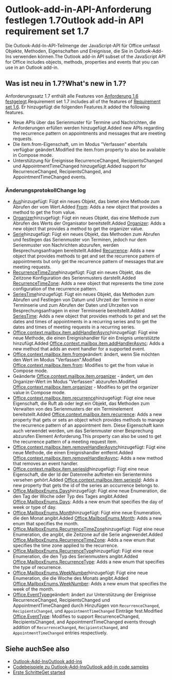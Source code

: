 # <a name="outlook-add-in-api-requirement-set-17"></a><span data-ttu-id="4340a-101">Outlook-add-in-API-Anforderung festlegen 1.7</span><span class="sxs-lookup"><span data-stu-id="4340a-101">Outlook add-in API requirement set 1.7</span></span>

<span data-ttu-id="4340a-102">Die Outlook-Add-In-API-Teilmenge der JavaScript-API für Office umfasst Objekte, Methoden, Eigenschaften und Ereignisse, die Sie in Outlook-Add-Ins verwenden können.</span><span class="sxs-lookup"><span data-stu-id="4340a-102">The Outlook add-in API subset of the JavaScript API for Office includes objects, methods, properties and events that you can use in an Outlook add-in.</span></span>

## <a name="whats-new-in-17"></a><span data-ttu-id="4340a-103">Was ist neu in 1.7?</span><span class="sxs-lookup"><span data-stu-id="4340a-103">What's new in 1.7?</span></span>

<span data-ttu-id="4340a-104">Anforderungssatz 1.7 enthält alle Features von [Anforderung 1.6 festgelegt](../requirement-set-1.6/outlook-requirement-set-1.6.md).</span><span class="sxs-lookup"><span data-stu-id="4340a-104">Requirement set 1.7 includes all of the features of [Requirement set 1.6](../requirement-set-1.6/outlook-requirement-set-1.6.md).</span></span> <span data-ttu-id="4340a-105">Er hinzugefügt die folgenden Features.</span><span class="sxs-lookup"><span data-stu-id="4340a-105">It added the following features.</span></span>

- <span data-ttu-id="4340a-106">Neue APIs über das Serienmuster für Termine und Nachrichten, die Anforderungen erfüllen werden hinzugefügt.</span><span class="sxs-lookup"><span data-stu-id="4340a-106">Added new APIs regarding the recurrence pattern on appointments and messages that are meeting requests.</span></span>
- <span data-ttu-id="4340a-107">Die item.from-Eigenschaft, um im Modus "Verfassen" ebenfalls verfügbar geändert.</span><span class="sxs-lookup"><span data-stu-id="4340a-107">Modified the item.from property to also be available in Compose mode.</span></span>
- <span data-ttu-id="4340a-108">Unterstützung für Ereignisse RecurrenceChanged, RecipientsChanged und AppointmentTimeChanged hinzugefügt.</span><span class="sxs-lookup"><span data-stu-id="4340a-108">Added support for RecurrenceChanged, RecipientsChanged, and AppointmentTimeChanged events.</span></span>

### <a name="change-log"></a><span data-ttu-id="4340a-109">Änderungsprotokoll</span><span class="sxs-lookup"><span data-stu-id="4340a-109">Change log</span></span>

- <span data-ttu-id="4340a-110">[Aus](/javascript/api/outlook_1_7/office.from)hinzugefügt: Fügt ein neues Objekt, das bietet eine Methode zum Abrufen der vom Wert.</span><span class="sxs-lookup"><span data-stu-id="4340a-110">Added [From](/javascript/api/outlook_1_7/office.from): Adds a new object that provides a method to get the from value.</span></span>
- <span data-ttu-id="4340a-111">[Organizer](/javascript/api/outlook_1_7/office.organizer)hinzugefügt: Fügt ein neues Objekt, das eine Methode zum Abrufen des Werts der Organisator bereitstellt.</span><span class="sxs-lookup"><span data-stu-id="4340a-111">Added [Organizer](/javascript/api/outlook_1_7/office.organizer): Adds a new object that provides a method to get the organizer value.</span></span>
- <span data-ttu-id="4340a-112">[Serie](/javascript/api/outlook_1_7/office.recurrence)hinzugefügt: Fügt ein neues Objekt, das Methoden zum Abrufen und festlegen das Serienmuster von Terminen, jedoch nur dem Serienmuster von Nachrichten abzurufen, werden Besprechungsanfragen bereitstellt.</span><span class="sxs-lookup"><span data-stu-id="4340a-112">Added [Recurrence](/javascript/api/outlook_1_7/office.recurrence): Adds a new object that provides methods to get and set the recurrence pattern of appointments but only get the recurrence pattern of messages that are meeting requests.</span></span>
- <span data-ttu-id="4340a-113">[RecurrenceTimeZone](/javascript/api/outlook_1_7/office.recurrencetimezone)hinzugefügt: Fügt ein neues Objekt, das die Zeitzone Konfiguration des Serienmusters darstellt.</span><span class="sxs-lookup"><span data-stu-id="4340a-113">Added [RecurrenceTimeZone](/javascript/api/outlook_1_7/office.recurrencetimezone): Adds a new object that represents the time zone configuration of the recurrence pattern.</span></span>
- <span data-ttu-id="4340a-114">[SeriesTime](/javascript/api/outlook_1_7/office.seriestime)hinzugefügt: Fügt ein neues Objekt, das Methoden zum Abrufen und Festlegen von Datum und Uhrzeit der Termine in einer Terminserie und zum Abrufen der Daten und Uhrzeiten von Besprechungsanfragen in einer Terminserie bereitstellt.</span><span class="sxs-lookup"><span data-stu-id="4340a-114">Added [SeriesTime](/javascript/api/outlook_1_7/office.seriestime): Adds a new object that provides methods to get and set the dates and times of appointments in a recurring series and to get the dates and times of meeting requests in a recurring series.</span></span>
- <span data-ttu-id="4340a-115">[Office.context.mailbox.item.addHandlerAsync](office.context.mailbox.item.md#addhandlerasynceventtype-handler-options-callback)hinzugefügt: Fügt eine neue Methode, die einen Ereignishandler für ein Ereignis unterstützte hinzufügt.</span><span class="sxs-lookup"><span data-stu-id="4340a-115">Added [Office.context.mailbox.item.addHandlerAsync](office.context.mailbox.item.md#addhandlerasynceventtype-handler-options-callback): Adds a new method that adds an event handler for a supported event.</span></span>
- <span data-ttu-id="4340a-116">[Office.context.mailbox.item.from](office.context.mailbox.item.md#from-emailaddressdetailsjavascriptapioutlook17officeemailaddressdetailsfromjavascriptapioutlook17officefrom)geändert: ändert, wenn Sie möchten den Wert im Modus "Verfassen".</span><span class="sxs-lookup"><span data-stu-id="4340a-116">Modified [Office.context.mailbox.item.from](office.context.mailbox.item.md#from-emailaddressdetailsjavascriptapioutlook17officeemailaddressdetailsfromjavascriptapioutlook17officefrom): Modifies to get the from value in Compose mode.</span></span>
- <span data-ttu-id="4340a-117">Geänderte [Office.context.mailbox.item.organizer](office.context.mailbox.item.md#organizer-emailaddressdetailsjavascriptapioutlook17officeemailaddressdetailsorganizerjavascriptapioutlook17officeorganizer) - ändert, um den Organizer-Wert im Modus "Verfassen" abzurufen.</span><span class="sxs-lookup"><span data-stu-id="4340a-117">Modified [Office.context.mailbox.item.organizer](office.context.mailbox.item.md#organizer-emailaddressdetailsjavascriptapioutlook17officeemailaddressdetailsorganizerjavascriptapioutlook17officeorganizer) - Modifies to get the organizer value in Compose mode.</span></span>
- <span data-ttu-id="4340a-118">[Office.context.mailbox.item.recurrence](office.context.mailbox.item.md#nullable-recurrence-recurrencejavascriptapioutlook17officerecurrence)hinzugefügt: Fügt eine neue Eigenschaft, die Ruft ab oder legt ein Objekt, das Methoden zum Verwalten von des Serienmusters der ein Terminelement bereitstellt.</span><span class="sxs-lookup"><span data-stu-id="4340a-118">Added [Office.context.mailbox.item.recurrence](office.context.mailbox.item.md#nullable-recurrence-recurrencejavascriptapioutlook17officerecurrence): Adds a new property that gets or sets an object which provides methods to manage the recurrence pattern of an appointment item.</span></span> <span data-ttu-id="4340a-119">Diese Eigenschaft kann auch verwendet werden, um das Serienmuster einer Besprechung abzurufen Element Anforderung.</span><span class="sxs-lookup"><span data-stu-id="4340a-119">This property can also be used to get the recurrence pattern of a meeting request item.</span></span>
- <span data-ttu-id="4340a-120">[Office.context.mailbox.item.removeHandlerAsync](office.context.mailbox.item.md#removehandlerasynceventtype-handler-options-callback)hinzugefügt: Fügt eine neue Methode, die einen Ereignishandler entfernt.</span><span class="sxs-lookup"><span data-stu-id="4340a-120">Added [Office.context.mailbox.item.removeHandlerAsync](office.context.mailbox.item.md#removehandlerasynceventtype-handler-options-callback): Adds a new method that removes an event handler.</span></span>
- <span data-ttu-id="4340a-121">[Office.context.mailbox.item.seriesId](office.context.mailbox.item.md#nullable-seriesid-string)hinzugefügt: Fügt eine neue Eigenschaft, die der Id der Datenreihe auftreten ein Serientermins versehen gehört.</span><span class="sxs-lookup"><span data-stu-id="4340a-121">Added [Office.context.mailbox.item.seriesId](office.context.mailbox.item.md#nullable-seriesid-string): Adds a new property that gets the id of the series an occurrence belongs to.</span></span>
- <span data-ttu-id="4340a-122">[Office.MailboxEnums.Days](/javascript/api/outlook_1_7/office.mailboxenums.days)hinzugefügt: Fügt eine neue Enumeration, die den Tag der Woche oder Typ des Tages angibt.</span><span class="sxs-lookup"><span data-stu-id="4340a-122">Added [Office.MailboxEnums.Days](/javascript/api/outlook_1_7/office.mailboxenums.days): Adds a new enum that specifies the day of week or type of day.</span></span>
- <span data-ttu-id="4340a-123">[Office.MailboxEnums.Month](/javascript/api/outlook_1_7/office.mailboxenums.month)hinzugefügt: Fügt eine neue Enumeration, die den Monat angibt.</span><span class="sxs-lookup"><span data-stu-id="4340a-123">Added [Office.MailboxEnums.Month](/javascript/api/outlook_1_7/office.mailboxenums.month): Adds a new enum that specifies the month.</span></span>
- <span data-ttu-id="4340a-124">[Office.MailboxEnums.RecurrenceTimeZone](/javascript/api/outlook_1_7/office.mailboxenums.recurrencetimezone)hinzugefügt: Fügt eine neue Enumeration, die angibt, die Zeitzone auf die Serie angewendet.</span><span class="sxs-lookup"><span data-stu-id="4340a-124">Added [Office.MailboxEnums.RecurrenceTimeZone](/javascript/api/outlook_1_7/office.mailboxenums.recurrencetimezone): Adds a new enum that specifies the time zone applied to the recurrence.</span></span>
- <span data-ttu-id="4340a-125">[Office.MailboxEnums.RecurrenceType](/javascript/api/outlook_1_7/office.mailboxenums.recurrencetype)hinzugefügt: Fügt eine neue Enumeration, die den Typ des Serienmusters angibt.</span><span class="sxs-lookup"><span data-stu-id="4340a-125">Added [Office.MailboxEnums.RecurrenceType](/javascript/api/outlook_1_7/office.mailboxenums.recurrencetype): Adds a new enum that specifies the type of recurrence.</span></span>
- <span data-ttu-id="4340a-126">[Office.MailboxEnums.WeekNumber](/javascript/api/outlook_1_7/office.mailboxenums.weeknumber)hinzugefügt: Fügt eine neue Enumeration, die die Woche des Monats angibt.</span><span class="sxs-lookup"><span data-stu-id="4340a-126">Added [Office.MailboxEnums.WeekNumber](/javascript/api/outlook_1_7/office.mailboxenums.weeknumber): Adds a new enum that specifies the week of the month.</span></span>
- <span data-ttu-id="4340a-127">[Office.EventType](/javascript/api/office/office.eventtype)geändert: ändert zur Unterstützung der Ereignisse RecurrenceChanged, RecipientsChanged und AppointmentTimeChanged durch Hinzufügen von `RecurrenceChanged`, `RecipientsChanged`, und `AppointmentTimeChanged` Einträge fest.</span><span class="sxs-lookup"><span data-stu-id="4340a-127">Modified [Office.EventType](/javascript/api/office/office.eventtype): Modifies to support RecurrenceChanged, RecipientsChanged, and AppointmentTimeChanged events through addition of `RecurrenceChanged`, `RecipientsChanged`, and `AppointmentTimeChanged` entries respectively.</span></span>

## <a name="see-also"></a><span data-ttu-id="4340a-128">Siehe auch</span><span class="sxs-lookup"><span data-stu-id="4340a-128">See also</span></span>

- [<span data-ttu-id="4340a-129">Outlook-Add-Ins</span><span class="sxs-lookup"><span data-stu-id="4340a-129">Outlook add-ins</span></span>](https://docs.microsoft.com/outlook/add-ins/)
- [<span data-ttu-id="4340a-130">Codebeispiele zu Outlook-Add-Ins</span><span class="sxs-lookup"><span data-stu-id="4340a-130">Outlook add-in code samples</span></span>](https://developer.microsoft.com/outlook/gallery/?filterBy=Outlook,Samples,Add-ins)
- [<span data-ttu-id="4340a-131">Erste Schritte</span><span class="sxs-lookup"><span data-stu-id="4340a-131">Get started</span></span>](https://docs.microsoft.com/outlook/add-ins/quick-start)